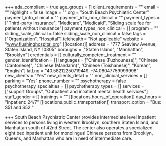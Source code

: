 +++
ada_compliant = true
age_groups = []
client_requirements = ""
email = ""
highlight = false
image = ""
org = "South Beach Psychiatric Center"
payment_info_clinical = ""
payment_info_non_clinical = ""
payment_types = ["Third-party insurance", "Medicare", "Medicaid", "Sliding scale fee for patients without insurance"]
payment_types_non_clinical = []
program = ""
sliding_scale_clinical = false
sliding_scale_non_clinical = false
tags = ["Organization", "Hospital"]
telehealth = "Not applicable"
website = "www.flushinghospital.org"
[[locations]]
address = "777 Seaview Avenue, Staten Island, NY 10305"
boroughs = ["Staten Island", "Manhattan", "Brooklyn"]
credentials = []
culturally_competent_treatment = ""
gender_identification = []
languages = ["Chinese (Fuzhounese)", "Chinese (Cantonese)", "Chinese (Mandarin)", "Chinese (Toishanese)", "Korean", "English"]
latLng = "40.58212250719449, -74.08047759999998"
new_clients = "Yes"
new_clients_detail = ""
non_clinical_services = []
parking = "Yes"
phone_number = ""
psychotherapy = false
psychotherapy_specialties = []
psychotherapy_types = []
services = ["support Groups", "Outpatient and inpatient mental health services"]
staff_gender = []
trainings = ""
[[locations.hours_of_operation]]
day_hours = "Inpatient: 24/7"
[[locations.public_transportation]]
transport_option = "Bus: S51 and S52 "

+++
South Beach Psychiatric Center provides intermediate level inpatient services to persons living in western Brooklyn, southern Staten Island, and Manhattan south of 42nd Street. The center also operates a specialized eight bed inpatient unit for monolingual Chinese persons from Brooklyn, Queens, and Manhattan who are in need of intermediate care.